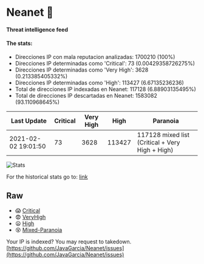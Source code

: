 # Neanet :hocho:
#### Threat intelligence feed
#### The stats:

- Direcciones IP con mala reputacion analizadas: 1700210 (100%)
- Direcciones IP determinadas como 'Critical':  73 (0.00429358726275%)
- Direcciones IP determinadas como 'Very High':  3628 (0.213385405332%)
- Direcciones IP determinadas como 'High':  113427 (6.67135236236)
- Total de direcciones IP indexadas en Neanet:  117128 (6.88903135495%)
- Total de direcciones IP descartadas en Neanet:  1583082 (93.110968645%)

| Last Update | Critical | Very High | High | Paranoia |
| --- | --- | --- | --- | --- |
| 2021-02-02 19:01:50 | 73 | 3628 | 113427 | 117128 mixed list (Critical + Very High + High)|

![Stats](https://docs.google.com/spreadsheets/d/e/2PACX-1vSnaNMIXVabIpDJjufMlzH7poXnshF3mgd8Is1g9ytUEzVsP5my4Trn8f-xkoLLQ38xpL3HtmUexLo6/pubchart?oid=501124687&format=image)

For the historical stats go to: [link](/stats.csv)
## Raw
- :scream: [Critical](https://raw.githubusercontent.com/JavaGarcia/Neanet/master/blacklists/neanet_critical.txt)
- :fearful: [VeryHigh](https://raw.githubusercontent.com/JavaGarcia/Neanet/master/blacklists/neanet_veryHigh.txtt)
- :frowning: [High](https://raw.githubusercontent.com/JavaGarcia/Neanet/master/blacklists/neanet_high.txt)
- :dizzy_face: [Mixed-Paranoia](https://raw.githubusercontent.com/JavaGarcia/Neanet/master/blacklists/neanet_all.txt)


Your IP is indexed? You may request to takedown. [https://github.com/JavaGarcia/Neanet/issues](https://github.com/JavaGarcia/Neanet/issues)









































































































































































































































































































































































































































































































































































































































































































































































































































































































































































































































































































































































































































































































































































































































































































































































































































































































































































































































































































































































































































































































































































































































































































































































































































































































































































































































































































































































































































































































































































































































































































































































































































































































































































































































































































































































































































































































































































































































































































































































































































































